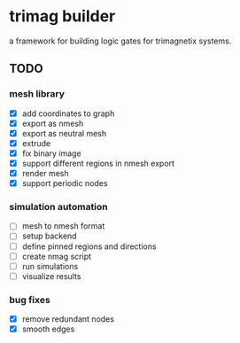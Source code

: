 # trimag builder

a framework for building logic gates for trimagnetix systems.

## TODO

### mesh library

- [x] add coordinates to graph
- [x] export as nmesh
- [x] export as neutral mesh
- [x] extrude
- [x] fix binary image
- [x] support different regions in nmesh export
- [x] render mesh
- [x] support periodic nodes

### simulation automation

- [ ] mesh to nmesh format
- [ ] setup backend
- [ ] define pinned regions and directions
- [ ] create nmag script
- [ ] run simulations
- [ ] visualize results

### bug fixes

- [x] remove redundant nodes
- [x] smooth edges
